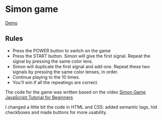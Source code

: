 # Simon game

[Demo](https://tetianadiachenko.github.io/simon_game/)

## Rules

* Press the POWER button to switch on the game
* Press the START button. Simon will give the first signal. Repeat the signal by pressing the same color lens.
* Simon will duplicate the first signal and add one. Repeat these two signals by pressing the same color lenses, in order.
* Continue playing to the 10 times. 
* You'll win if all the repeatings are correct. 

The code for the game was written based on the video [Simon Game JavaScript Tutorial for Beginners](https://www.youtube.com/watch?v=n_ec3eowFLQ)

I changed a little bit the code in HTML and CSS: added semantic tags, hid checkboxes and made buttons for more usability.


